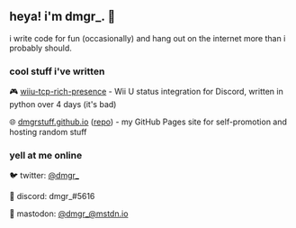 ## heya! i'm dmgr_. 👋

i write code for fun (occasionally) and hang out on the internet more than i probably should.

### cool stuff i've written

🎮 [wiiu-tcp-rich-presence](https://github.com/dmgrstuff/wiiu-tcp-rich-presence) - Wii U status integration for Discord, written in python over 4 days (it's bad)

🌐 [dmgrstuff.github.io](https://dmgrstuff.github.io) ([repo](https://github.com/dmgrstuff/dmgrstuff.github.io)) - my GitHub Pages site for self-promotion and hosting random stuff

### yell at me online

🐦 twitter: [@dmgr_](https://twitter.com/dmgr_)

💬 discord: dmgr_#5616

🐘 mastodon: [@dmgr_@mstdn.io](https://mstdn.io/@dmgr_)
